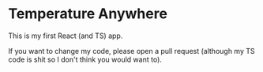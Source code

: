 # Temperature Anywhere
This is my first React (and TS) app. 

If you want to change my code, please open a pull request (although my TS code is shit so I don't think you would want to).
